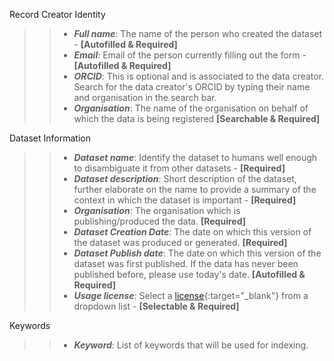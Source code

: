 Record Creator Identity  
>>- **_Full name_**: The name of the person who created the dataset - **[Autofilled & Required]**<br>
>>- **_Email_**: Email of the person currently filling out the form - **[Autofilled & Required]**<br>
>>- **_ORCID_**: This is optional and is associated to the data creator. Search for the data creator's ORCID by typing their name and organisation in the search bar. <br>
>>- **_Organisation_**: The name of the organisation on behalf of which the data is being registered **[Searchable & Required]**<br>

Dataset Information  
>>- **_Dataset name_**: Identify the dataset to humans well enough to disambiguate it from other datasets - **[Required]**<br>
>>- **_Dataset description_**: Short description of the dataset, further elaborate on the name to provide a summary of the context in which the dataset is important - **[Required]**<br>
>>- **_Organisation_**: The organisation which is publishing/produced the data. **[Required]**<br>
>>- **_Dataset Creation Date_**: The date on which this version of the dataset was produced or generated. **[Required]**<br>
>>- **_Dataset Publish date_**: The date on which this version of the dataset was first published. If the data has never been published before, please use today's date. **[Autofilled & Required]**<br>
>>- **_Usage license_**: Select a [license](../licenses.html){:target="\_blank"} from a dropdown list - **[Selectable & Required]**<br>

Keywords  
>>- **_Keyword_**: List of keywords that will be used for indexing.<br>
